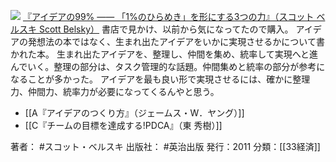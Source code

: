 
[![](https://images-fe.ssl-images-amazon.com/images/I/51Bxx5EwUFL._SL160_.jpg)](http://www.amazon.co.jp/exec/obidos/ASIN/4862761178/choiyaki81-22/ref=nosim)
[『アイデアの99% —— 「1%のひらめき」を形にする3つの力』（スコット ベルスキ Scott Belsky）](http://www.amazon.co.jp/exec/obidos/ASIN/4862761178/choiyaki81-22/ref=nosim)
書店で見かけ、以前から気になってたので購入。
アイデアの発想法の本ではなく、生まれ出たアイデアをいかに実現させるかについて書かれた本。
生まれ出たアイデアを、整理し、仲間を集め、統率して実現へと進んでいく。整理の部分は、タスク管理的な話題。仲間集めと統率の部分が参考になることが多かった。
アイデアを最も良い形で実現させるには、確かに整理力、仲間力、統率力が必要になってくるんやと思う。

- [[A『アイデアのつくり方』（ジェームス・W．ヤング）]]
- [[C『チームの目標を達成する!PDCA』（東 秀樹）]]

著者： #スコット・ベルスキ 
出版社： #英治出版
発行：2011
分類：[[33経済]]